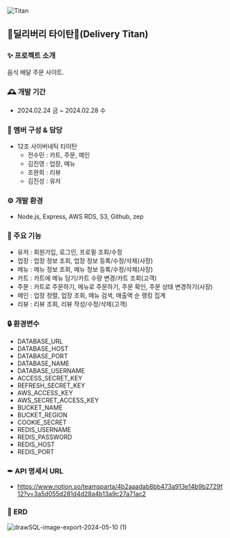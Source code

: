 ![Titan](https://github.com/Node-4th/Backoffice-12.Titan/assets/140699909/110e3dfd-cfb2-42a7-8825-11547a9b7719)


## 🛵딜리버리 타이탄🛵(Delivery Titan)

### ✨ 프로젝트 소개
음식 배달 주문 사이트.

### 🕰️ 개발 기간
- 2024.02.24 금 ~ 2024.02.28 수

### 🤖 멤버 구성 & 담당
- 12조 사이버네틱 타이탄
  - 전수민 : 카트, 주문, 메인
  - 김진영 : 업장, 메뉴
  - 조완희 : 리뷰
  - 김진성 : 유저

### ⚙️ 개발 환경
- Node.js, Express, AWS RDS, S3, Github, zep

### 📌 주요 기능

- 유저 : 회원가입, 로그인, 프로필 조회/수정
- 업장 : 업장 정보 조회, 업장 정보 등록/수정/삭제(사장)
- 메뉴 : 메뉴 정보 조회, 메뉴 정보 등록/수정/삭제(사장)
- 카트 : 카트에 메뉴 담기/카트 수량 변경/카트 조회(고객)
- 주문 : 카트로 주문하기, 메뉴로 주문하기, 주문 확인, 주문 상태 변경하기(사장)
- 메인 : 업장 정렬, 업장 조회, 메뉴 검색, 매출액 순 랭킹 집계
- 리뷰 : 리뷰 조회, 리뷰 작성/수정/삭제(고객)

  
### 🔒 환경변수
- DATABASE_URL
- DATABASE_HOST
- DATABASE_PORT
- DATABASE_NAME
- DATABASE_USERNAME
- ACCESS_SECRET_KEY
- REFRESH_SECRET_KEY
- AWS_ACCESS_KEY
- AWS_SECRET_ACCESS_KEY
- BUCKET_NAME
- BUCKET_REGION
- COOKIE_SECRET
- REDIS_USERNAME
- REDIS_PASSWORD
- REDIS_HOST
- REDIS_PORT

 ### ✒ API 명세서 URL
 - https://www.notion.so/teamsparta/4b2aaadab8bb473a913e14b9b2729f12?v=3a5d055d281d4d28a4b13a9c27a71ac2


 ### 🔧 ERD 
![drawSQL-image-export-2024-05-10 (1)](https://github.com/Node-4th/Backoffice-12.Titan/assets/154856948/97dd61b7-535d-421f-a2aa-0078235118f7)


